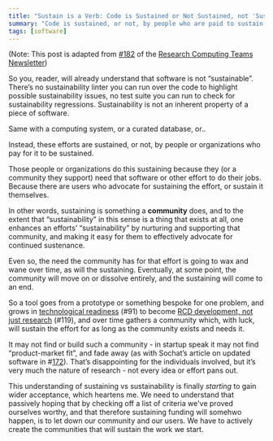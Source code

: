 ```yaml
---
title: "Sustain is a Verb: Code is Sustained or Not Sustained, not 'Sustainable'"
summary: "Code is sustained, or not, by people who are paid to sustain it/"
tags: [software]
---
```


(Note: This post is adapted from [#182](https://www.researchcomputingteams.org/newsletter_issues/0182) of the [Research Computing Teams Newsletter](https://www.researchcomputingteams.org))

So you, reader, will already understand that software is not “sustainable”.  There’s no sustainability linter you can run over the code to highlight possible sustainability issues, no test suite you can run to check for sustainability regressions.   Sustainability is not an inherent property of a piece of software.

Same with a computing system, or a curated database, or..

Instead, these efforts are sustained, or not, by people or organizations who pay for it to be sustained.

Those people or organizations do this sustaining because they (or a community they support) need that software or other effort to do their jobs.  Because there are users who advocate for sustaining the effort, or sustain it themselves.

In other words, sustaining is something a **community** does, and to the extent that “sustainability” in this sense is a thing that exists at all, one enhances an efforts’ “sustainability” by nurturing and supporting that community, and making it easy for them to effectively advocate for continued sustenance.

Even so, the need the community has for that effort is going to wax and wane over time, as will the sustaining.   Eventually, at some point, the community will move on or dissolve entirely, and the sustaining will come to an end.

So a tool goes from a prototype or something bespoke for one problem, and grows in [technological readiness](https://www.researchcomputingteams.org/newsletter_issues/0091) (#91) to become [RCD development, not just research](https://www.researchcomputingteams.org/newsletter_issues/0119) (#119), and over time gathers a community which, with luck, will sustain the effort for as long as the community exists and needs it.

It may not find or build such a community - in startup speak it may not find “product-market fit”, and fade away (as with Sochat’s article on updated software in #[172](https://www.researchcomputingteams.org/newsletter_issues/0172)).  That’s disappointing for the individuals involved, but it’s very much the nature of research - not every idea or effort pans out.

This understanding of sustaining vs sustainability is finally _starting_ to gain wider acceptance, which heartens me.  We need to understand that passively hoping that by checking off a list of criteria we've proved ourselves worthy, and that therefore sustaining funding will somehwo happen, is to let down our community and our users.   We have to actively create the communities that will sustain the work we start.
